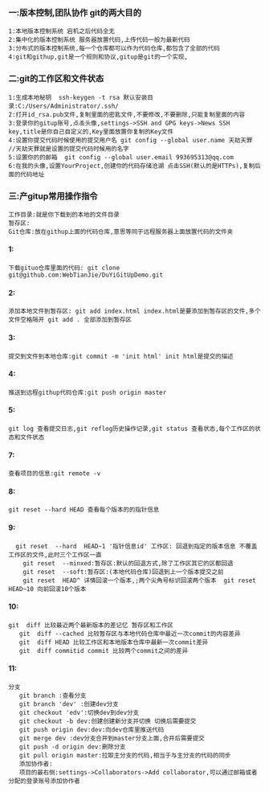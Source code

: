 ### 一:版本控制,团队协作 git的两大目的
	1:本地版本控制系统 宕机之后代码全无
	2:集中化的版本控制系统 服务器放置代码,上传代码一般为最新代码
	3:分布式的版本控制系统,每一个仓库都可以作为代码仓库,都包含了全部的代码
    4:git和githup,git是一个规则和协议,gitup是git的一个实现,
### 二:git的工作区和文件状态
	1:生成本地秘钥  ssh-keygen -t rsa 默认安装目录:C:/Users/Administrator/.ssh/
	2:打开id_rsa.pub文件,复制里面的密匙文件,不要修改,不要删除,只能复制里面的内容
	3:登录你的gitup账号,点击头像,settings->SSH and GPG keys->News SSH key,title是你自己自定义的,Key里面放置你复制的Key文件
	4:设置你提交代码时候使用的提交用户名 git config --global user.name 天劫天罪 //天劫天罪就是设置的提交代码时候用的名字
	5:设置你的的邮箱  git config --global user.email 993695313@qq.com
	6:在我的头像,设置YourProject,创建你的代码存储沧湖 点击SSH(默认的是HTTPs),复制后面的代码地址
### 三:产gitup常用操作指令
	工作目录:就是你下载到的本地的文件目录
	暂存区:
	Git仓库:放在githup上面的代码仓库,意思等同于远程服务器上面放置代码的文件夹
####	1:
	下载gituo仓库里面的代码: git clone git@github.com:WebTianJie/DuYiGitUpDemo.git
####	2:
	添加本地文件到暂存区: git add index.html index.html是要添加到暂存区的文件,多个文件空格隔开 git add . 全部添加到暂存区
####	3:
	提交到文件到本地仓库:git commit -m 'init html' init html是提交的描述
####	4:
	推送到远程githup代码仓库:git push origin master 
####	5:
	git log 查看提交日志,git reflog历史操作记录,git status 查看状态,每个工作区的状态和文件状态
####	7:
	查看项目的信息:git remote -v
####	8:
	git reset --hard HEAD 查看每个版本的的指针信息
####	9:
	  git reset  --hard  HEAD~1 '指针信息id' 工作区: 回退到指定的版本信息 不覆盖工作区的文件,此时三个工作区一直
		git reset  --minxed:暂存区:默认的回退方式,除了工作区其它的区都回退
		git reset  --soft:暂存区:(本地代码仓库)回退到上一个版本提交之前
		git reset  HEAD^ 详情回滚一个版本,;两个尖角号标识回滚两个版本  git reset  HEAD~10 向前回滚10个版本
####	10:
	git  diff 比较最近两个最新版本的差记忆 暂存区和工作区
	   git  diff --cached 比较暂存区与本地代码仓库中最近一次commit的内容差异
	   git  diff HEAD 比较工作区和本地版本仓库中最新一次commit差异
	   git  diff commitid commit 比较两个commit之间的差异
####	11:
	分支
	   git branch :查看分支
	   git branch 'dev' :创建dev分支
	   git checkout 'edv':切换dev到dev分支
	   git checkout -b dev:创建创建新分支并切换 切换后需要提交
	   git push origin dev:dev:向dev仓库里推送代码
	   git merge dev :dev分支合并到master分支上面,合并后需要提交
	   git push -d origin dev:删除分支
	   git pull origin master:拉取主分支的代码,相当于与主分支的代码的同步
	   添加协作者:
	   项目的最右侧:settings->Collaborators->Add collaborator,可以通过邮箱或者分配的登录账号添加协作者